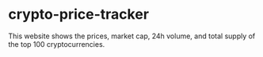 # crypto-price-tracker
This website shows the prices, market cap, 24h volume, and total supply of the top 100 cryptocurrencies.

